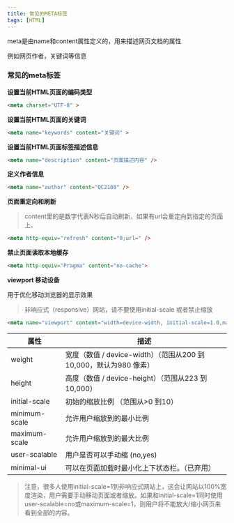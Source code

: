 ```yaml
---
title: 常见的META标签
tags: [HTML]
---
```


meta是由name和content属性定义的，用来描述网页文档的属性

例如网页作者，关键词等信息

### 常见的meta标签

**设置当前HTML页面的编码类型**

```html
<meta charset="UTF-8" >
```

**设置当前HTML页面的关键词**

```html
<meta name="keywords" content="关键词" >
```

**设置当前HTML页面标签描述信息**

```html
<meta name="description" content="页面描述内容" />
```

**定义作者信息**

```html
<meta name="author" content="QC2168" />
```

**页面重定向和刷新**
> content里的是数字代表N秒后自动刷新，如果有url会重定向到指定的页面上、

```html
<meta http-equiv="refresh" content="0;url=" />
```

**禁止页面读取本地缓存**
```html
<meta http-equiv="Pragma" content="no-cache">
```

**viewport 移动设备**

用于优化移动浏览器的显示效果

> 非响应式（responsive）网站，请不要使用initial-scale 或者禁止缩放

```html
<meta name="viewport" content="width=device-width, initial-scale=1.0,maximum-scale=1.0, user-scalable=no"/>
```

| 属性          | 描述                                                              |
| ------------- | ----------------------------------------------------------------- |
| weight        | 宽度（数值 / device-width）（范围从200 到10,000，默认为980 像素） |
| height        | 高度（数值 / device-height）（范围从223 到10,000）                |
| initial-scale | 初始的缩放比例 （范围从>0 到10）                                  |
| minimum-scale | 允许用户缩放到的最小比例                                          |
| maximum-scale | 允许用户缩放到的最大比例                                          |
| user-scalable | 用户是否可以手动缩 (no,yes)                                       |
| minimal-ui    | 可以在页面加载时最小化上下状态栏。（已弃用）                      |

> 注意，很多人使用initial-scale=1到非响应式网站上，这会让网站以100%宽度渲染，用户需要手动移动页面或者缩放。如果和initial-scale=1同时使用user-scalable=no或maximum-scale=1，则用户将不能放大/缩小网页来看到全部的内容。